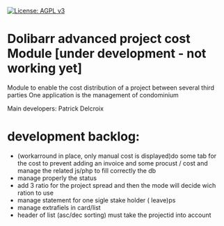 
[uri_license]: http://www.gnu.org/licenses/agpl.html
[uri_license_image]: https://img.shields.io/badge/License-AGPL%20v3-blue.svg

[![License: AGPL v3][uri_license_image]][uri_license]


# Dolibarr advanced project cost Module [under development - not working yet]
Module to enable the cost distribution of a project between several third parties
One application is the management of condominium  

Main developers: Patrick Delcroix

# development backlog:
- (workarround in place, only manual cost is displayed)do some tab for the cost to prevent adding an invoice and some procust / cost and manage the related js/php to fill correctly the db
- manage properly the status
- add 3 ratio for the project spread and then the mode will decide wich ration to use
- manage statement for one sigle stake holder ( leave)ps
- manage extrafiels in card/list
- header of list (asc/dec sorting) must take the projectid into account